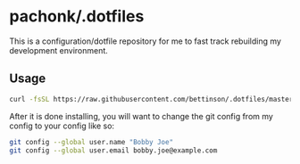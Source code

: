 # pachonk/.dotfiles

This is a configuration/dotfile repository for me to fast track rebuilding my development environment.

## Usage

```bash
curl -fsSL https://raw.githubusercontent.com/bettinson/.dotfiles/master/install-scripts/install.sh | bash
```

After it is done installing, you will want to change the git config from my config to your config like so:

```bash
git config --global user.name "Bobby Joe"
git config --global user.email bobby.joe@example.com
```
